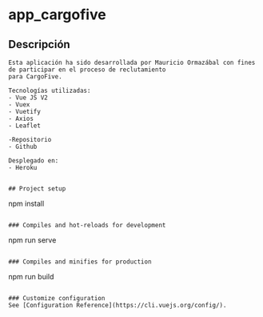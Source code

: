 # app_cargofive
## Descripción
```
Esta aplicación ha sido desarrollada por Mauricio Ormazábal con fines de participar en el proceso de reclutamiento
para CargoFive.

Tecnologías utilizadas:
- Vue JS V2
- Vuex
- Vuetify
- Axios
- Leaflet

-Repositorio
- Github

Desplegado en:
- Heroku


## Project setup
```
npm install
```

### Compiles and hot-reloads for development
```
npm run serve
```

### Compiles and minifies for production
```
npm run build
```

### Customize configuration
See [Configuration Reference](https://cli.vuejs.org/config/).
